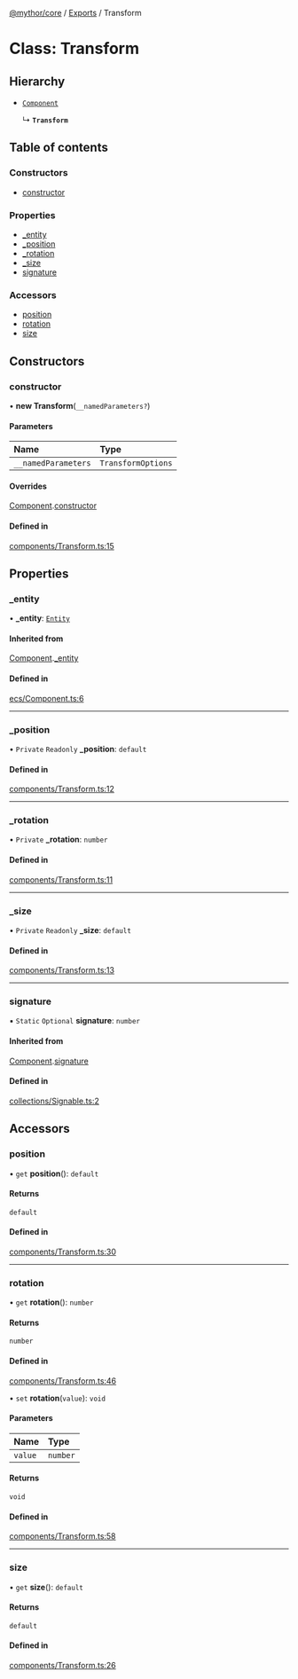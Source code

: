 [@mythor/core](../README.md) / [Exports](../modules.md) / Transform

# Class: Transform

## Hierarchy

- [`Component`](Component.md)

  ↳ **`Transform`**

## Table of contents

### Constructors

- [constructor](Transform.md#constructor)

### Properties

- [\_entity](Transform.md#_entity)
- [\_position](Transform.md#_position)
- [\_rotation](Transform.md#_rotation)
- [\_size](Transform.md#_size)
- [signature](Transform.md#signature)

### Accessors

- [position](Transform.md#position)
- [rotation](Transform.md#rotation)
- [size](Transform.md#size)

## Constructors

### constructor

• **new Transform**(`__namedParameters?`)

#### Parameters

| Name | Type |
| :------ | :------ |
| `__namedParameters` | `TransformOptions` |

#### Overrides

[Component](Component.md).[constructor](Component.md#constructor)

#### Defined in

[components/Transform.ts:15](https://github.com/desaintvincent/mythor/blob/1d60040/packages/core/src/components/Transform.ts#L15)

## Properties

### \_entity

• **\_entity**: [`Entity`](Entity.md)

#### Inherited from

[Component](Component.md).[_entity](Component.md#_entity)

#### Defined in

[ecs/Component.ts:6](https://github.com/desaintvincent/mythor/blob/1d60040/packages/core/src/ecs/Component.ts#L6)

___

### \_position

• `Private` `Readonly` **\_position**: `default`

#### Defined in

[components/Transform.ts:12](https://github.com/desaintvincent/mythor/blob/1d60040/packages/core/src/components/Transform.ts#L12)

___

### \_rotation

• `Private` **\_rotation**: `number`

#### Defined in

[components/Transform.ts:11](https://github.com/desaintvincent/mythor/blob/1d60040/packages/core/src/components/Transform.ts#L11)

___

### \_size

• `Private` `Readonly` **\_size**: `default`

#### Defined in

[components/Transform.ts:13](https://github.com/desaintvincent/mythor/blob/1d60040/packages/core/src/components/Transform.ts#L13)

___

### signature

▪ `Static` `Optional` **signature**: `number`

#### Inherited from

[Component](Component.md).[signature](Component.md#signature)

#### Defined in

[collections/Signable.ts:2](https://github.com/desaintvincent/mythor/blob/1d60040/packages/core/src/collections/Signable.ts#L2)

## Accessors

### position

• `get` **position**(): `default`

#### Returns

`default`

#### Defined in

[components/Transform.ts:30](https://github.com/desaintvincent/mythor/blob/1d60040/packages/core/src/components/Transform.ts#L30)

___

### rotation

• `get` **rotation**(): `number`

#### Returns

`number`

#### Defined in

[components/Transform.ts:46](https://github.com/desaintvincent/mythor/blob/1d60040/packages/core/src/components/Transform.ts#L46)

• `set` **rotation**(`value`): `void`

#### Parameters

| Name | Type |
| :------ | :------ |
| `value` | `number` |

#### Returns

`void`

#### Defined in

[components/Transform.ts:58](https://github.com/desaintvincent/mythor/blob/1d60040/packages/core/src/components/Transform.ts#L58)

___

### size

• `get` **size**(): `default`

#### Returns

`default`

#### Defined in

[components/Transform.ts:26](https://github.com/desaintvincent/mythor/blob/1d60040/packages/core/src/components/Transform.ts#L26)
